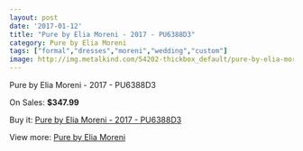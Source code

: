 ```yaml
---
layout: post
date: '2017-01-12'
title: "Pure by Elia Moreni - 2017 - PU6388D3"
category: Pure by Elia Moreni
tags: ["formal","dresses","moreni","wedding","custom"]
image: http://img.metalkind.com/54202-thickbox_default/pure-by-elia-moreni-2017-pu6388d3.jpg
---
```

Pure by Elia Moreni - 2017 - PU6388D3

On Sales: **$347.99**
<a href="https://www.metalkind.com/en/pure-by-elia-moreni/14964-pure-by-elia-moreni-2017-pu6388d3.html"><amp-img layout="responsive" width="600" height="600" src="//img.metalkind.com/54202-thickbox_default/pure-by-elia-moreni-2017-pu6388d3.jpg" alt="Pure by Elia Moreni - 2017 - PU6388D3 0" /></a>

Buy it: [Pure by Elia Moreni - 2017 - PU6388D3](https://www.metalkind.com/en/pure-by-elia-moreni/14964-pure-by-elia-moreni-2017-pu6388d3.html "Pure by Elia Moreni - 2017 - PU6388D3")

View more: [Pure by Elia Moreni](https://www.metalkind.com/en/105-pure-by-elia-moreni "Pure by Elia Moreni")
